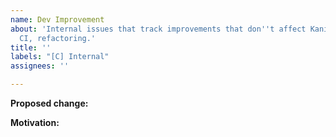 ```yaml
---
name: Dev Improvement
about: 'Internal issues that track improvements that don''t affect Kani users. E.g.:
  CI, refactoring.'
title: ''
labels: "[C] Internal"
assignees: ''

---
```


**Proposed change:**

**Motivation:**
